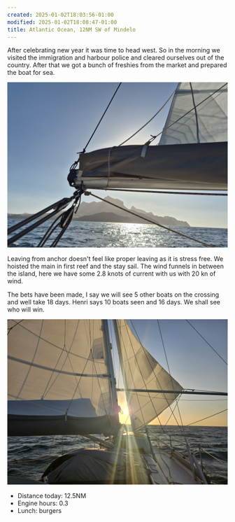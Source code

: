 ```yaml
---
created: 2025-01-02T18:03:56-01:00
modified: 2025-01-02T18:08:47-01:00
title: Atlantic Ocean, 12NM SW of Mindelo
---
```


After celebrating new year it was time to head west. So in the morning we visited the immigration and harbour police and cleared ourselves out of the country. After that we got a bunch of freshies from the market and prepared the boat for sea.

![Image](../2025/53175f776757fbd3567d4bf13b85a2e0.jpg) 

Leaving from anchor doesn't feel like proper leaving as it is stress free. We hoisted the main in first reef and the stay sail. The wind funnels in between the island, here we have some 2.8 knots of current with us with 20 kn of wind. 

The bets have been made, I say we will see 5 other boats on the crossing and well take 18 days. Henri says 10 boats seen and 16 days. We shall see who will win.

![Image](../2025/1e6d4410ecfc011b196b669856d08449.jpg) 

* Distance today: 12.5NM
* Engine hours: 0.3
* Lunch: burgers
